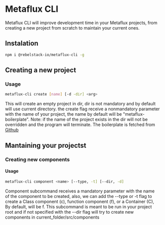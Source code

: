 # Metaflux CLI

Metaflux CLI will improve development time in your Metaflux projects, from creating a new project from scratch to maintain your current ones.

## Instalation
```bash
npm i @rebelstack-io/metaflux-cli -g
```

## Creating a new project
### Usage
```bash
metaflux-cli create [name] [-d -dir] <arg>
```
This will create an empty project in dir, dir is not mandatory and by default will use current directory.
the create flag receive a nonmandatory parameter with the name of your project, the name by default will be "metaflux-boilerplate".
Note: if the name of the project exists in the dir will not be overridden and the program will terminate.
The boilerplate is fetched from [Github](https://github.com/rebelstackio/metaflux-boilerplate)


## Mantaining your projectst
### Creating new components

#### Usage
```bash
metaflux-cli component <name> [--type, -t] [--dir, -d]
```
Component subcommand receives a mandatory parameter with the name of the component to be created,
also, we can add the --type or -t flag to create a Class component (c), function component (f), or a Container (C), By default, will be f.
This subcommand  is meant to be run in your project root and if not specified with the --dir flag will try to create new components in current_folder/src/components
